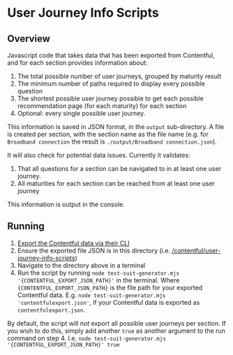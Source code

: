 # User Journey Info Scripts

## Overview

Javascript code that takes data that has been exported from Contentful, and for each section provides information about:

1. The total possible number of user journeys, grouped by maturity result
2. The minimum number of paths required to display every possible question
3. The shortest possible user journey possible to get each possible recommendation page (for each maturity) for each section
4. Optional: every single possible user journey.

This information is saved in JSON format, in the `output` sub-directory. A file is created per section, with the section name as the file name (e.g. for `Broadband connection` the result is `./output/Broadband connection.json`).

It will also check for potential data issues. Currently it validates:
1. That all questions for a section can be navigated to in at least one user journey.
2. All maturities for each section can be reached from at least one user journey

This information is output in the console.

## Running

1. [Export the Contentful data via their CLI](https://www.contentful.com/developers/docs/tutorials/cli/import-and-export/)
2. Ensure the exported file JSON is in this directory (i.e. [/contentful/user-journey-info-scripts](/contentful/user-journey-info-scripts/))
3. Navigate to the directory above in a terminal
4. Run the script by running `node test-suit-generator.mjs '{CONTENTFUL_EXPORT_JSON_PATH}'` in the terminal. Where `{CONTENTFUL_EXPORT_JSON_PATH}` is the file path for your exported Contentful data. E.g. `node test-suit-generator.mjs 'contentfulexport.json'`, if your Contentful data is exported as `contentfulexport.json`.

By default, the script will _not_ export all possible user journeys per section. If you wish to do this, simply add another `true` as another argument to the run command on step 4. I.e. `node test-suit-generator.mjs '{CONTENTFUL_EXPORT_JSON_PATH}' true`